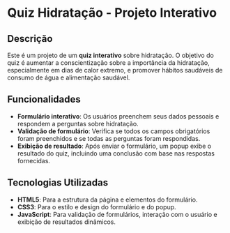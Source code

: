 # Quiz Hidratação - Projeto Interativo

## Descrição
Este é um projeto de um **quiz interativo** sobre hidratação. O objetivo do quiz é aumentar a conscientização sobre a importância da hidratação, especialmente em dias de calor extremo, e promover hábitos saudáveis de consumo de água e alimentação saudável.

## Funcionalidades
- **Formulário interativo**: Os usuários preenchem seus dados pessoais e respondem a perguntas sobre hidratação.
- **Validação de formulário**: Verifica se todos os campos obrigatórios foram preenchidos e se todas as perguntas foram respondidas.
- **Exibição de resultado**: Após enviar o formulário, um popup exibe o resultado do quiz, incluindo uma conclusão com base nas respostas fornecidas.

## Tecnologias Utilizadas
- **HTML5**: Para a estrutura da página e elementos do formulário.
- **CSS3**: Para o estilo e design do formulário e do popup.
- **JavaScript**: Para validação de formulários, interação com o usuário e exibição de resultados dinâmicos.

